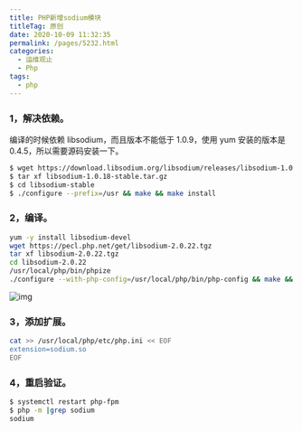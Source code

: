 ```yaml
---
title: PHP新增sodium模块
titleTag: 原创
date: 2020-10-09 11:32:35
permalink: /pages/5232.html
categories:
  - 运维观止
  - Php
tags:
  - php
---
```


### 1，解决依赖。



编译的时候依赖 libsodium，而且版本不能低于 1.0.9，使用 yum 安装的版本是 0.4.5，所以需要源码安装一下。



```sh
$ wget https://download.libsodium.org/libsodium/releases/libsodium-1.0.18-stable.tar.gz
$ tar xf libsodium-1.0.18-stable.tar.gz
$ cd libsodium-stable
$ ./configure --prefix=/usr && make && make install
```



### 2，编译。



```sh
yum -y install libsodium-devel
wget https://pecl.php.net/get/libsodium-2.0.22.tgz
tar xf libsodium-2.0.22.tgz
cd libsodium-2.0.22
/usr/local/php/bin/phpize
./configure --with-php-config=/usr/local/php/bin/php-config && make && make install
```





![img](http://t.eryajf.net/imgs/2021/09/2b320de75c62f3dd.jpg)





### 3，添加扩展。



```sh
cat >> /usr/local/php/etc/php.ini << EOF
extension=sodium.so
EOF
```



### 4，重启验证。



```sh
$ systemctl restart php-fpm
$ php -m |grep sodium
sodium
```
